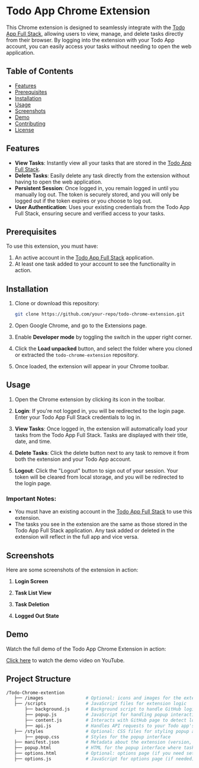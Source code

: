 # Todo App Chrome Extension

This Chrome extension is designed to seamlessly integrate with the [Todo App Full Stack](https://github.com/umair763/Todo-App-Full-Stack), allowing users to view, manage, and delete tasks directly from their browser. By logging into the extension with your Todo App account, you can easily access your tasks without needing to open the web application.

## Table of Contents

-   [Features](#features)
-   [Prerequisites](#prerequisites)
-   [Installation](#installation)
-   [Usage](#usage)
-   [Screenshots](#screenshots)
-   [Demo](#demo)
-   [Contributing](#contributing)
-   [License](#license)

## Features

-   **View Tasks**: Instantly view all your tasks that are stored in the [Todo App Full Stack](https://github.com/your-repo/todo-app-full-stack).
-   **Delete Tasks**: Easily delete any task directly from the extension without having to open the web application.
-   **Persistent Session**: Once logged in, you remain logged in until you manually log out. The token is securely stored, and you will only be logged out if the token expires or you choose to log out.
-   **User Authentication**: Uses your existing credentials from the Todo App Full Stack, ensuring secure and verified access to your tasks.

## Prerequisites

To use this extension, you must have:

1. An active account in the [Todo App Full Stack](https://github.com/your-repo/todo-app-full-stack) application.
2. At least one task added to your account to see the functionality in action.

## Installation

1. Clone or download this repository:
    ```bash
    git clone https://github.com/your-repo/todo-chrome-extension.git
    ```
2. Open Google Chrome, and go to the Extensions page.

3. Enable **Developer mode** by toggling the switch in the upper right corner.

4. Click the **Load unpacked** button, and select the folder where you cloned or extracted the `todo-chrome-extension` repository.

5. Once loaded, the extension will appear in your Chrome toolbar.

## Usage

1. Open the Chrome extension by clicking its icon in the toolbar.

2. **Login**: If you're not logged in, you will be redirected to the login page. Enter your Todo App Full Stack credentials to log in.

3. **View Tasks**: Once logged in, the extension will automatically load your tasks from the Todo App Full Stack. Tasks are displayed with their title, date, and time.

4. **Delete Tasks**: Click the delete button next to any task to remove it from both the extension and your Todo App account.

5. **Logout**: Click the "Logout" button to sign out of your session. Your token will be cleared from local storage, and you will be redirected to the login page.

### Important Notes:

-   You must have an existing account in the [Todo App Full Stack](https://github.com/your-repo/todo-app-full-stack) to use this extension.
-   The tasks you see in the extension are the same as those stored in the Todo App Full Stack application. Any task added or deleted in the extension will reflect in the full app and vice versa.

## Screenshots

Here are some screenshots of the extension in action:

1. **Login Screen**

2. **Task List View**

3. **Task Deletion**

4. **Logged Out State**

## Demo

Watch the full demo of the Todo App Chrome Extension in action:

[Click here](https://vimeo.com/1020995254) to watch the demo video on YouTube.

## Project Structure

```bash
/Todo-Chrome-extention
   ├── /images                # Optional: icons and images for the extension
   ├── /scripts               # JavaScript files for extension logic
       ├── background.js      # Background script to handle GitHub login and token management
       ├── popup.js           # JavaScript for handling popup interactions (e.g., displaying tasks, delete task)
       ├── content.js         # Interacts with GitHub page to detect login (optional but useful)
       ├── api.js             # Handles API requests to your Todo app's backend to fetch and delete tasks
   ├── /styles                # Optional: CSS files for styling popup and other UI elements
       ├── popup.css          # Styles for the popup interface
   ├── manifest.json          # Metadata about the extension (version, permissions, etc.)
   ├── popup.html             # HTML for the popup interface where tasks will be displayed
   ├── options.html           # Optional: options page (if you need settings for the extension)
   ├── options.js             # JavaScript for options page (if needed)


```
